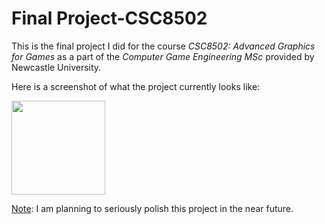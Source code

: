 # Final Project-CSC8502

This is the final project I did for the course *CSC8502: Advanced Graphics for Games* as a part of the *Computer Game Engineering MSc* provided by Newcastle University.

Here is a screenshot of what the project currently looks like:

<img width="150" height="150" src="https://github.com/MishManners/MishManners/blob/master/My-OctocatsShortest.gif"></a>

<ins>Note</ins>: I am planning to seriously polish this project in the near future.
